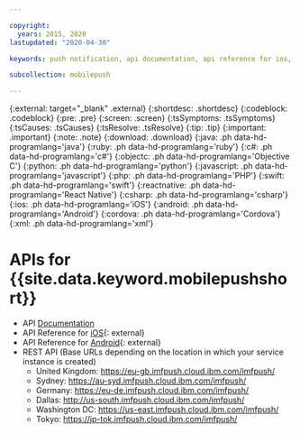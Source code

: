 ```yaml
---

copyright:
  years: 2015, 2020
lastupdated: "2020-04-30"

keywords: push notification, api documentation, api reference for ios, api reference for android, rest api

subcollection: mobilepush

---
```


{:external: target="_blank" .external}
{:shortdesc: .shortdesc}
{:codeblock: .codeblock}
{:pre: .pre}
{:screen: .screen}
{:tsSymptoms: .tsSymptoms}
{:tsCauses: .tsCauses}
{:tsResolve: .tsResolve}
{:tip: .tip}
{:important: .important}
{:note: .note}
{:download: .download}
{:java: .ph data-hd-programlang='java'}
{:ruby: .ph data-hd-programlang='ruby'}
{:c#: .ph data-hd-programlang='c#'}
{:objectc: .ph data-hd-programlang='Objective C'}
{:python: .ph data-hd-programlang='python'}
{:javascript: .ph data-hd-programlang='javascript'}
{:php: .ph data-hd-programlang='PHP'}
{:swift: .ph data-hd-programlang='swift'}
{:reactnative: .ph data-hd-programlang='React Native'}
{:csharp: .ph data-hd-programlang='csharp'}
{:ios: .ph data-hd-programlang='iOS'}
{:android: .ph data-hd-programlang='Android'}
{:cordova: .ph data-hd-programlang='Cordova'}
{:xml: .ph data-hd-programlang='xml'}

# APIs for {{site.data.keyword.mobilepushshort}}

- API [Documentation](https://cloud.ibm.com/apidocs/push-notifications)
- API Reference for [iOS](http://ibm-bluemix-mobile-services.github.io/API-docs/client-SDK/BMSPush/Swift/index.html){: external}
- API Reference for [Android](https://www.javadoc.io/doc/com.ibm.mobilefirstplatform.clientsdk.android/push/latest/index.html){: external}
- REST API (Base URLs depending on the location in which your service instance is created)
  * United Kingdom: https://eu-gb.imfpush.cloud.ibm.com/imfpush/
  * Sydney: https://au-syd.imfpush.cloud.ibm.com/imfpush/
  * Germany: https://eu-de.imfpush.cloud.ibm.com/imfpush/
  * Dallas: http://us-south.imfpush.cloud.ibm.com/imfpush/
  * Washington DC: https://us-east.imfpush.cloud.ibm.com/imfpush/
  * Tokyo: https://jp-tok.imfpush.cloud.ibm.com/imfpush/
